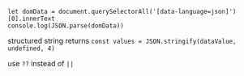 ```
let domData = document.querySelectorAll('[data-language=json]')[0].innerText
console.log(JSON.parse(domData))
 ```

structured string returns
 `const values = JSON.stringify(dataValue, undefined, 4)`


 use `??` instead of `||`
